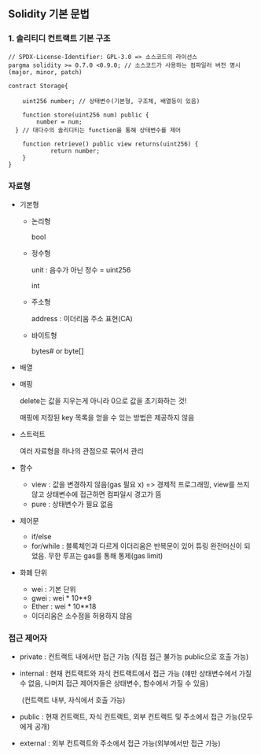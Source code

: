 ## Solidity 기본 문법



### 1. 솔리티디 컨트랙트 기본 구조

```solidity
// SPDX-License-Identifier: GPL-3.0 => 소스코드의 라이선스
pargma solidity >= 0.7.0 <0.9.0; // 소스코드가 사용하는 컴파일러 버전 명시(major, minor, patch)

contract Storage{

	uint256 number; // 상태변수(기본형, 구조체, 배열등이 있음)
	
	function store(uint256 num) public {
		number = num;
  } // 대다수의 솔리디티는 function을 통해 상태변수를 제어
	
	function retrieve() public view returns(uint256) {
			return number;
	}
}
```



### 자료형

- 기본형

  - 논리형

    bool

  - 정수형

    unit : 음수가 아닌 정수 = uint256

    int

  - 주소형

    address : 이더리움 주소 표현(CA)

  - 바이트형

    bytes# or byte[]

- 배열

- 매핑

  delete는 값을 지우는게 아니라 0으로 값을 초기화하는 것!

  매핑에 저장된 key 목록을 얻을 수 있는 방법은 제공하지 않음

- 스트럭트

  여러 자료형을 하나의 관점으로 묶어서 관리

- 함수

  - view : 값을 변경하지 않음(gas 필요 x) => 경제적 프로그래밍, view를 쓰지 않고 상태변수에 접근하면 컴파일시 경고가 뜸
  - pure : 상태변수가 필요 없음

- 제어문

  - if/else
  - for/while : 블록체인과 다르게 이더리움은 반복문이 있어 튜링 완전머신이 되었음. 무한 루프는 gas를 통해 통제(gas limit)

- 화폐 단위

  - wei : 기본 단위
  - gwei : wei * 10**9
  - Ether : wei * 10**18
  - 이더리움은 소수점을 허용하지 않음



### 접근 제어자

- private : 컨트랙트 내에서만 접근 가능 (직접 접근 불가능 public으로 호출 가능)

- internal : 현재 컨트랙트와 자식 컨트랙트에서 접근 가능 (얘만 상태변수에서 가질 수 없음, 나머지 접근 제어자들은 상태변수, 함수에서 가질 수 있음)

  ​				(컨트랙트 내부, 자식에서 호출 가능)

- public : 현재 컨트랙트, 자식 컨트랙트, 외부 컨트랙트 및 주소에서 접근 가능(모두에게 공개)

- external : 외부 컨트랙트와 주소에서 접근 가능(외부에서만 접근 가능)